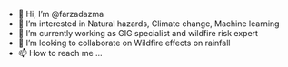 - 👋 Hi, I’m @farzadazma
- 👀 I’m interested in Natural hazards, Climate change, Machine learning
- 🌱 I’m currently working as GIG specialist and wildfire risk expert
- 💞️ I’m looking to collaborate on Wildfire effects on rainfall
- 📫 How to reach me ...

<!---
farzadazma/farzadazma is a ✨ special ✨ repository because its `README.md` (this file) appears on your GitHub profile.
You can click the Preview link to take a look at your changes.
--->
